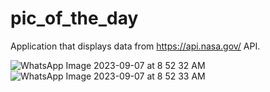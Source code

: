 # pic_of_the_day
Application that displays data from https://api.nasa.gov/ API.

![WhatsApp Image 2023-09-07 at 8 52 32 AM](https://github.com/shibinsv/pic_of_the_day/assets/80760873/c01eebf4-cf0c-44f5-a58f-0e8d14b038ee)
![WhatsApp Image 2023-09-07 at 8 52 33 AM](https://github.com/shibinsv/pic_of_the_day/assets/80760873/37f2e1da-53ba-4fd4-8a81-bd2da4b9a0e7)

